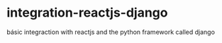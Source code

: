# integration-reactjs-django
básic integraction with reactjs and the python framework called django
